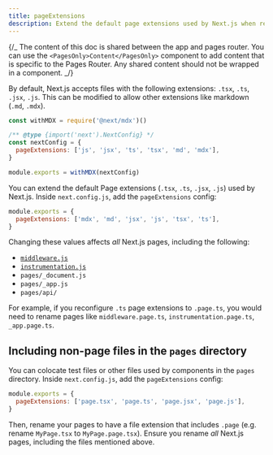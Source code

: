```yaml
---
title: pageExtensions
description: Extend the default page extensions used by Next.js when resolving pages in the Pages Router.
---
```


{/_ The content of this doc is shared between the app and pages router. You can use the `<PagesOnly>Content</PagesOnly>` component to add content that is specific to the Pages Router. Any shared content should not be wrapped in a component. _/}

<AppOnly>

By default, Next.js accepts files with the following extensions: `.tsx`, `.ts`, `.jsx`, `.js`. This can be modified to allow other extensions like markdown (`.md`, `.mdx`).

```js filename="next.config.js"
const withMDX = require('@next/mdx')()

/** @type {import('next').NextConfig} */
const nextConfig = {
  pageExtensions: ['js', 'jsx', 'ts', 'tsx', 'md', 'mdx'],
}

module.exports = withMDX(nextConfig)
```

</AppOnly>

<PagesOnly>

You can extend the default Page extensions (`.tsx`, `.ts`, `.jsx`, `.js`) used by Next.js. Inside `next.config.js`, add the `pageExtensions` config:

```js filename="next.config.js"
module.exports = {
  pageExtensions: ['mdx', 'md', 'jsx', 'js', 'tsx', 'ts'],
}
```

Changing these values affects _all_ Next.js pages, including the following:

- [`middleware.js`](/docs/pages/building-your-application/routing/middleware)
- [`instrumentation.js`](/docs/pages/guides/instrumentation)
- `pages/_document.js`
- `pages/_app.js`
- `pages/api/`

For example, if you reconfigure `.ts` page extensions to `.page.ts`, you would need to rename pages like `middleware.page.ts`, `instrumentation.page.ts`, `_app.page.ts`.

## Including non-page files in the `pages` directory

You can colocate test files or other files used by components in the `pages` directory. Inside `next.config.js`, add the `pageExtensions` config:

```js filename="next.config.js"
module.exports = {
  pageExtensions: ['page.tsx', 'page.ts', 'page.jsx', 'page.js'],
}
```

Then, rename your pages to have a file extension that includes `.page` (e.g. rename `MyPage.tsx` to `MyPage.page.tsx`). Ensure you rename _all_ Next.js pages, including the files mentioned above.

</PagesOnly>
